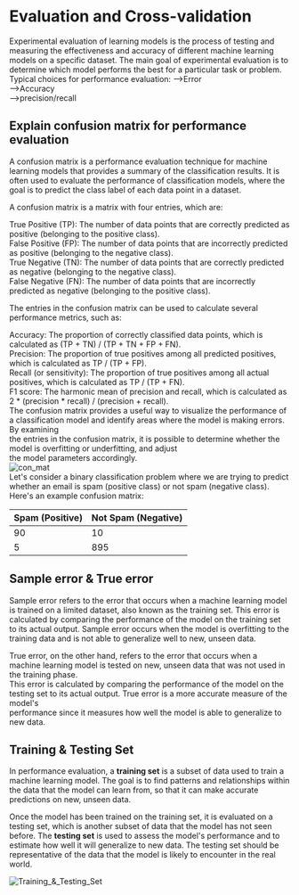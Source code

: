 # Evaluation and Cross-validation  
Experimental evaluation of learning models is the process of testing and measuring the effectiveness and accuracy of different machine learning models on a specific 
dataset. The main goal of experimental evaluation is to determine which model performs the best for a particular task or problem.
Typical choices for performance evaluation:
-->Error   
-->Accuracy  
-->precision/recall  

## Explain confusion matrix for performance evaluation 
A confusion matrix is a performance evaluation technique for machine learning models that provides a summary of the classification results. It is often used to evaluate the performance of classification models, where the goal is to predict the class label of each data point in a dataset.

A confusion matrix is a matrix with four entries, which are:

True Positive (TP): The number of data points that are correctly predicted as positive (belonging to the positive class).   
False Positive (FP): The number of data points that are incorrectly predicted as positive (belonging to the negative class).  
True Negative (TN): The number of data points that are correctly predicted as negative (belonging to the negative class).   
False Negative (FN): The number of data points that are incorrectly predicted as negative (belonging to the positive class).   

The entries in the confusion matrix can be used to calculate several performance metrics, such as:  

Accuracy: The proportion of correctly classified data points, which is calculated as (TP + TN) / (TP + TN + FP + FN).  
Precision: The proportion of true positives among all predicted positives, which is calculated as TP / (TP + FP).  
Recall (or sensitivity): The proportion of true positives among all actual positives, which is calculated as TP / (TP + FN).    
F1 score: The harmonic mean of precision and recall, which is calculated as 2 * (precision * recall) / (precision + recall).  
The confusion matrix provides a useful way to visualize the performance of a classification model and identify areas where the model is making errors. By examining  
the entries in the confusion matrix, it is possible to determine whether the model is overfitting or underfitting, and adjust  
the model parameters accordingly.  
![con_mat](https://i1.wp.com/dataaspirant.com/wp-content/uploads/2020/08/3_confusion_matrix.png?ssl=1)   
Let's consider a binary classification problem where we are trying to predict whether an email is spam (positive class) or not spam (negative class). Here's an example confusion matrix:
                
 |Spam (Positive)| Not Spam (Negative)|
 |-----------|-----------|
 |   90      |       10  |
 |   5       |     895   |


## Sample error & True error  

Sample error refers to the error that occurs when a machine learning model is trained on a limited dataset, also known as the training set. This error is calculated by comparing the performance of the model on the training set to its actual output. Sample error occurs when the model is overfitting to the training data and is not able to generalize well to new, unseen data.  

True error, on the other hand, refers to the error that occurs when a machine learning model is tested on new, unseen data that was not used in the training phase.  
This error is calculated by comparing the performance of the model on the testing set to its actual output. True error is a more accurate measure of the model's   
performance since it measures how well the model is able to generalize to new data.  

## Training & Testing Set 
In performance evaluation, a **training set** is a subset of data used to train a machine learning model. The goal is to find patterns and relationships within the data that the model can learn from, so that it can make accurate predictions on new, unseen data.

Once the model has been trained on the training set, it is evaluated on a testing set, which is another subset of data that the model has not seen before. The **testing set** is used to assess the model's performance and to estimate how well it will generalize to new data. The testing set should be representative of the data that the model is likely to encounter in the real world.  

![Training_&_Testing_Set](https://algotrading101.com/learn/wp-content/uploads/2020/06/training-validation-test-data-set.png)

